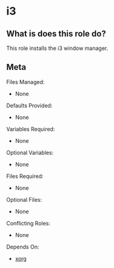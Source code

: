 i3
==


What is does this role do?
--------------------------

This role installs the i3 window manager.


Meta
----

Files Managed:
  * None

Defaults Provided:
  * None

Variables Required:
  * None

Optional Variables:
  * None

Files Required:
  * None

Optional Files:
  * None

Conflicting Roles:
  * None

Depends On:
  * [xorg](https://github.com/void-ansible-roles/xorg)
